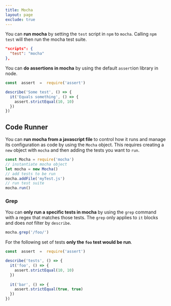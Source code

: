 ```yaml
---
title: Mocha
layout: page
exclude: true
---
```


You can **run mocha** by setting the `test` script in `npm` to `mocha`. Calling `npm test` will then run the mocha test suite.
```json
"scripts": {
  "test": "mocha"
},
```

You can **do assertions in mocha** by using the default `assert`ion library in node.
```js
const  assert  =  require('assert')

describe('Some test', () => {
  it('Equals something', () => {
    assert.strictEqual(10, 10)
  })
})
```

## Code Runner

You can **run mocha from a javascript file** to control how it runs and manage its configuration as code by using the `Mocha` object. This requires creating a `new` object with `mocha` and then adding the tests you want to `run`.
```js
const Mocha = require('mocha')
// instantiate mocha object
let mocha = new Mocha()
// add tests to be run
mocha.addFile('myTest.js')
// run test suite
mocha.run()
```

### Grep

You can **only run a specific tests in mocha** by using the `grep` command with a regex that matches those tests. The `grep` only applies to `it` blocks and does *not* filter by `describe`.
```js
mocha.grep('/foo/')
```

For the following set of tests **only the `foo` test would be run**.
```js
const  assert  =  require('assert')

describe('tests', () => {
  it('foo', () => {
    assert.strictEqual(10, 10)
  })
  
  it('bar', () => {
    assert.strictEqual(true, true)
  })
})
```
<!--stackedit_data:
eyJoaXN0b3J5IjpbMTg0ODY0NDk0NCw3OTg3Mjg0NjksLTIxMD
c1NTI0OTZdfQ==
-->
